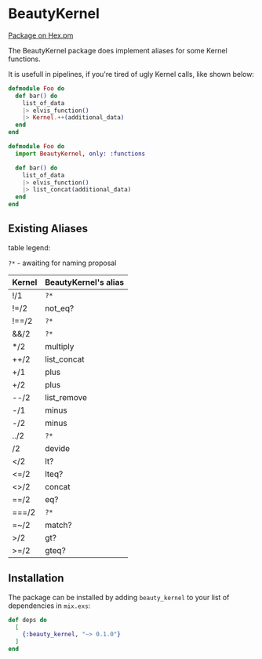 # BeautyKernel

[Package on Hex.pm](https://hex.pm/packages/beauty_kernel/0.1.0)

The BeautyKernel package does implement aliases for some Kernel functions.

It is usefull in pipelines, if you're tired of ugly Kernel calls, like shown below:

```elixir
defmodule Foo do
  def bar() do
    list_of_data
    |> elvis_function()
    |> Kernel.++(additional_data)
  end
end
```

```elixir
defmodule Foo do
  import BeautyKernel, only: :functions

  def bar() do
    list_of_data
    |> elvis_function()
    |> list_concat(additional_data)
  end
end
```

## Existing Aliases

table legend:

`?*` - awaiting for naming proposal


Kernel | BeautyKernel's alias
-------| -------------------
!/1    | `?* `
!=/2   | not_eq? 
!==/2  | `?* `
&&/2   | `?*   `
*/2    | multiply 
++/2   | list_concat
+/1    | plus 
+/2    | plus 
--/2   | list_remove   
-/1    | minus
-/2    | minus
../2   | `?*`
/2     | devide 
</2    | lt?
<=/2   | lteq?   
<>/2   | concat
==/2   | eq?
===/2  | `?*`
=~/2   | match?
\>/2    | gt?
\>=/2   | gteq?


## Installation

The package can be installed
by adding `beauty_kernel` to your list of dependencies in `mix.exs`:

```elixir
def deps do
  [
    {:beauty_kernel, "~> 0.1.0"}
  ]
end
```
